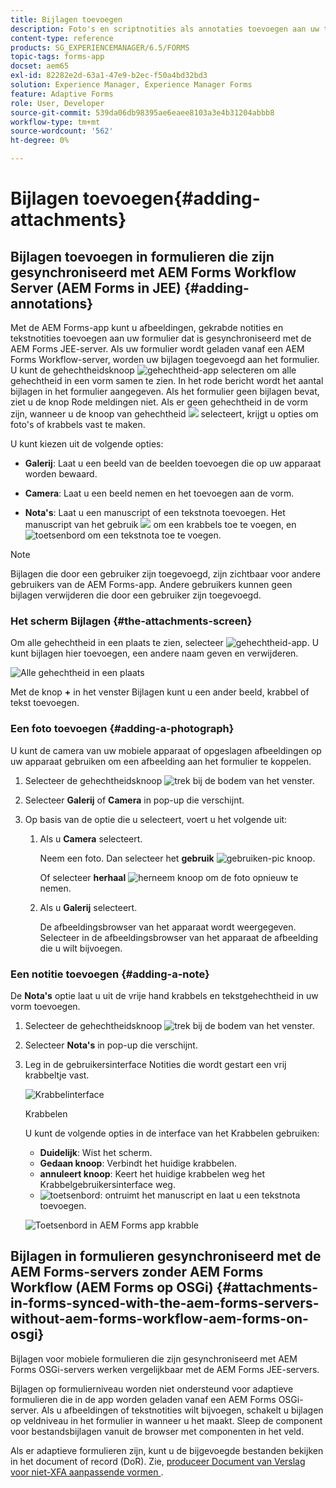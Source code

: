 ```yaml
---
title: Bijlagen toevoegen
description: Foto's en scriptnotities als annotaties toevoegen aan uw taak in de AEM Forms-app
content-type: reference
products: SG_EXPERIENCEMANAGER/6.5/FORMS
topic-tags: forms-app
docset: aem65
exl-id: 82282e2d-63a1-47e9-b2ec-f50a4bd32bd3
solution: Experience Manager, Experience Manager Forms
feature: Adaptive Forms
role: User, Developer
source-git-commit: 539da06db98395ae6eaee8103a3e4b31204abbb8
workflow-type: tm+mt
source-wordcount: '562'
ht-degree: 0%

---
```


# Bijlagen toevoegen{#adding-attachments}

## Bijlagen toevoegen in formulieren die zijn gesynchroniseerd met AEM Forms Workflow Server (AEM Forms in JEE) {#adding-annotations}

Met de AEM Forms-app kunt u afbeeldingen, gekrabde notities en tekstnotities toevoegen aan uw formulier dat is gesynchroniseerd met de AEM Forms JEE-server. Als uw formulier wordt geladen vanaf een AEM Forms Workflow-server, worden uw bijlagen toegevoegd aan het formulier. U kunt de gehechtheidsknoop ![ gehechtheid-app ](assets/attachments-app.png) selecteren om alle gehechtheid in een vorm samen te zien. In het rode bericht wordt het aantal bijlagen in het formulier aangegeven. Als het formulier geen bijlagen bevat, ziet u de knop Rode meldingen niet. Als er geen gehechtheid in de vorm zijn, wanneer u de knoop van gehechtheid ![ ](assets/attch.png) selecteert, krijgt u opties om foto&#39;s of krabbels vast te maken.

U kunt kiezen uit de volgende opties:

* **Galerij**: Laat u een beeld van de beelden toevoegen die op uw apparaat worden bewaard.

* **Camera**: Laat u een beeld nemen en het toevoegen aan de vorm.

* **Nota&#39;s**: Laat u een manuscript of een tekstnota toevoegen. Het manuscript van het gebruik ![ ](assets/scribble.png) om een krabbels toe te voegen, en ![ toetsenbord ](assets/keyboard.png) om een tekstnota toe te voegen.

>[!NOTE]
>
>Bijlagen die door een gebruiker zijn toegevoegd, zijn zichtbaar voor andere gebruikers van de AEM Forms-app. Andere gebruikers kunnen geen bijlagen verwijderen die door een gebruiker zijn toegevoegd.
>

### Het scherm Bijlagen {#the-attachments-screen}

Om alle gehechtheid in een plaats te zien, selecteer ![ gehechtheid-app ](assets/attachments-app.png). U kunt bijlagen hier toevoegen, een andere naam geven en verwijderen.

![ Alle gehechtheid in een plaats ](assets/attachments-screen.png)

Met de knop **+** in het venster Bijlagen kunt u een ander beeld, krabbel of tekst toevoegen.

### Een foto toevoegen {#adding-a-photograph}

U kunt de camera van uw mobiele apparaat of opgeslagen afbeeldingen op uw apparaat gebruiken om een afbeelding aan het formulier te koppelen.

1. Selecteer de gehechtheidsknoop ![ trek ](assets/attch.png) bij de bodem van het venster.
1. Selecteer **Galerij** of **Camera** in pop-up die verschijnt.
1. Op basis van de optie die u selecteert, voert u het volgende uit:

   1. Als u **Camera** selecteert.

      Neem een foto. Dan selecteer het **gebruik** ![ gebruiken-pic ](assets/use-pic.png) knoop.

      Of selecteer **herhaal** ![ herneem ](assets/retake.png) knoop om de foto opnieuw te nemen.

   1. Als u **Galerij** selecteert.

      De afbeeldingsbrowser van het apparaat wordt weergegeven. Selecteer in de afbeeldingsbrowser van het apparaat de afbeelding die u wilt bijvoegen.

### Een notitie toevoegen {#adding-a-note}

De **Nota&#39;s** optie laat u uit de vrije hand krabbels en tekstgehechtheid in uw vorm toevoegen.

1. Selecteer de gehechtheidsknoop ![ trek ](assets/attch.png) bij de bodem van het venster.
1. Selecteer **Nota&#39;s** in pop-up die verschijnt.
1. Leg in de gebruikersinterface Notities die wordt gestart een vrij krabbeltje vast.

   ![ Krabbelinterface ](assets/scribble-ui.png)

   Krabbelen

   U kunt de volgende opties in de interface van het Krabbelen gebruiken:

   * **Duidelijk**: Wist het scherm.
   * **Gedaan knoop**: Verbindt het huidige krabbelen.
   * **annuleert knoop**: Keert het huidige krabbelen weg het Krabbelgebruikersinterface weg.
   * ![ toetsenbord ](assets/keyboard.png): ontruimt het manuscript en laat u een tekstnota toevoegen.

   ![ Toetsenbord in AEM Forms app krabble ](assets/keyboard-inapp.png)

## Bijlagen in formulieren gesynchroniseerd met de AEM Forms-servers zonder AEM Forms Workflow (AEM Forms op OSGi) {#attachments-in-forms-synced-with-the-aem-forms-servers-without-aem-forms-workflow-aem-forms-on-osgi}

Bijlagen voor mobiele formulieren die zijn gesynchroniseerd met AEM Forms OSGi-servers werken vergelijkbaar met de AEM Forms JEE-servers.

Bijlagen op formulierniveau worden niet ondersteund voor adaptieve formulieren die in de app worden geladen vanaf een AEM Forms OSGi-server. Als u afbeeldingen of tekstnotities wilt bijvoegen, schakelt u bijlagen op veldniveau in het formulier in wanneer u het maakt. Sleep de component voor bestandsbijlagen vanuit de browser met componenten in het veld.

Als er adaptieve formulieren zijn, kunt u de bijgevoegde bestanden bekijken in het document of record (DoR). Zie, [ produceer Document van Verslag voor niet-XFA aanpassende vormen ](../../forms/using/generate-document-of-record-for-non-xfa-based-adaptive-forms.md).
